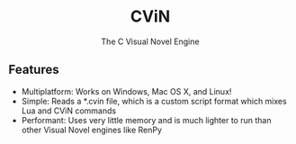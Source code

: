 <h1 align="center">CViN</h1>
<p align="center">The C Visual Novel Engine</p>

## Features

* Multiplatform: Works on Windows, Mac OS X, and Linux!
* Simple: Reads a *.cvin file, which is a custom script format which mixes Lua and CViN commands
* Performant: Uses very little memory and is much lighter to run than other Visual Novel engines like RenPy
